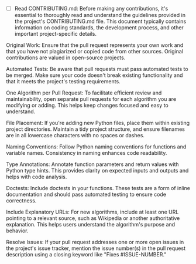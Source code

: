 - [ ] Read CONTRIBUTING.md: Before making any contributions, it's essential to thoroughly read and understand the guidelines provided in the project's CONTRIBUTING.md file. This document typically contains information on coding standards, the development process, and other important project-specific details.

Original Work: Ensure that the pull request represents your own work and that you have not plagiarized or copied code from other sources. Original contributions are valued in open-source projects.

Automated Tests: Be aware that pull requests must pass automated tests to be merged. Make sure your code doesn't break existing functionality and that it meets the project's testing requirements.

One Algorithm per Pull Request: To facilitate efficient review and maintainability, open separate pull requests for each algorithm you are modifying or adding. This helps keep changes focused and easy to understand.

File Placement: If you're adding new Python files, place them within existing project directories. Maintain a tidy project structure, and ensure filenames are in all lowercase characters with no spaces or dashes.

Naming Conventions: Follow Python naming conventions for functions and variable names. Consistency in naming enhances code readability.

Type Annotations: Annotate function parameters and return values with Python type hints. This provides clarity on expected inputs and outputs and helps with code analysis.

Doctests: Include doctests in your functions. These tests are a form of inline documentation and should pass automated testing to ensure code correctness.

Include Explanatory URLs: For new algorithms, include at least one URL pointing to a relevant source, such as Wikipedia or another authoritative explanation. This helps users understand the algorithm's purpose and behavior.

Resolve Issues: If your pull request addresses one or more open issues in the project's issue tracker, mention the issue number(s) in the pull request description using a closing keyword like "Fixes #ISSUE-NUMBER."
